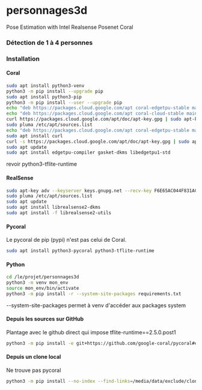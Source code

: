 # personnages3d

Pose Estimation with Intel Realsense Posenet Coral

### Détection de 1 à 4 personnes


### Installation

#### Coral
```bash
sudo apt install python3-venv
python3 -m pip install --upgrade pip
sudo apt install python3-pip
python3 -m pip install --user --upgrade pip
echo "deb https://packages.cloud.google.com/apt coral-edgetpu-stable main" | sudo tee /etc/apt/sources.list.d/coral-edgetpu.list
echo "deb https://packages.cloud.google.com/apt coral-cloud-stable main" | sudo tee /etc/apt/sources.list.d/coral-cloud.list
curl https://packages.cloud.google.com/apt/doc/apt-key.gpg | sudo apt-key add -
sudo pluma /etc/apt/sources.list
echo "deb https://packages.cloud.google.com/apt coral-edgetpu-stable main" | sudo tee /etc/apt/sources.list.d/coral-edgetpu.list
sudo apt install curl
curl -s https://packages.cloud.google.com/apt/doc/apt-key.gpg | sudo apt-key add -
sudo apt update
sudo apt install edgetpu-compiler gasket-dkms libedgetpu1-std
```
revoir
python3-tflite-runtime

#### RealSense
```bash
sudo apt-key adv --keyserver keys.gnupg.net --recv-key F6E65AC044F831AC80A06380C8B3A55A6F3EFCDE || sudo apt-key adv --keyserver hkp://keyserver.ubuntu.com:80 --recv-key F6E65AC044F831AC80A06380C8B3A55A6F3EFCDE
sudo pluma /etc/apt/sources.list
sudo apt update
sudo apt install librealsense2-dkms
sudo apt install -f librealsense2-utils
```

#### Pycoral
Le pycoral de pip (pypi) n'est pas celui de Coral.
```bash
sudo apt install python3-pycoral python3-tflite-runtime
```

#### Python
```bash
cd /le/projet/personnages3d
python3 -m venv mon_env
source mon_env/bin/activate
python3 -m pip install -r --system-site-packages requirements.txt
```
--system-site-packages permet à venv d'accéder aux packages system

#### Depuis les sources sur GitHub

Plantage avec le github direct qui impose tflite-runtime==2.5.0.post1

```bash
python3 -m pip install -e git+https://github.com/google-coral/pycoral#egg=pycoral
```

#### Depuis un clone local
Ne trouve pas pycoral
```bash
python3 -m pip install --no-index --find-links=/media/data/exclude/clones/pycoral pycoral
```
